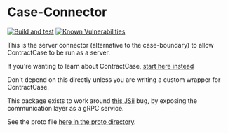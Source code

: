 # Case-Connector

[![Build and test](https://github.com/case-contract-testing/case/actions/workflows/build-and-test.yml/badge.svg?branch=main)](https://github.com/case-contract-testing/case/actions/workflows/build-and-test.yml)
[![Known Vulnerabilities](https://snyk.io/test/github/case-contract-testing/case/badge.svg?targetFile=packages/case-boundary/package.json)](https://snyk.io/test/github/case-contract-testing/case?targetFile=packages/case-boundary/package.json)

This is the server connector (alternative to the case-boundary) to allow ContractCase to be run as a server.

If you're wanting to learn about ContractCase, [start here instead](https://case.contract-testing.io/docs/intro)

Don't depend on this directly unless you are writing a custom wrapper for ContractCase.

This package exists to work around [this JSii](https://github.com/aws/jsii/issues/4133)
bug, by exposing the communication layer as a gRPC service.

See the proto file [here in the proto directory](./proto/contract_case_stream.proto).
